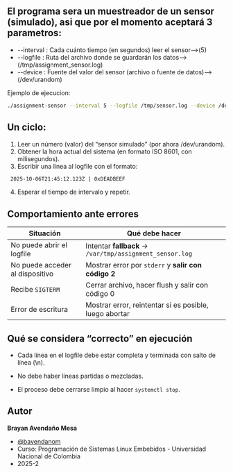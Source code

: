 ## El programa sera un muestreador de un sensor (simulado), asi que por el momento aceptará 3 parametros:
* --interval : Cada cuánto tiempo (en segundos) leer el sensor-->(5) 
* --logfile : Ruta del archivo donde se guardarán los datos-->(/tmp/assignment_sensor.log)
* --device : Fuente del valor del sensor (archivo o fuente de datos)-->(/dev/urandom)

Ejemplo de ejecucion:

```bash
./assignment-sensor --interval 5 --logfile /tmp/sensor.log --device /dev/urandom
```

## Un ciclo:
1. Leer un número (valor) del “sensor simulado” (por ahora /dev/urandom).
2. Obtener la hora actual del sistema (en formato ISO 8601, con milisegundos).
3. Escribir una línea al logfile con el formato:

```makefile
 2025-10-06T21:45:12.123Z | 0xDEADBEEF
```
  
   
4. Esperar el tiempo de intervalo y repetir.   

## Comportamiento ante errores
| Situación                       | Qué debe hacer                                           |
| ------------------------------- | -------------------------------------------------------- |
| No puede abrir el logfile       | Intentar **fallback** → `/var/tmp/assignment_sensor.log` |
| No puede acceder al dispositivo | Mostrar error por `stderr` y **salir con código 2**      |
| Recibe `SIGTERM`                | Cerrar archivo, hacer flush y salir con código 0         |
| Error de escritura              | Mostrar error, reintentar si es posible, luego abortar   |

## Qué se considera “correcto” en ejecución

* Cada línea en el logfile debe estar completa y terminada con salto de línea (\n).

* No debe haber líneas partidas o mezcladas.

* El proceso debe cerrarse limpio al hacer `systemctl stop`.
## Autor

**Brayan Avendaño Mesa**
- [@bavendanom](https://www.github.com/bavendanom)
- Curso: Programación de Sistemas Linux Embebidos - Universidad Nacional de Colombia
- 2025-2
